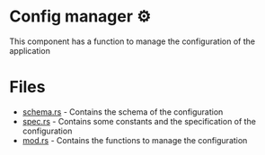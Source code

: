 # Config manager ⚙️
This component has a function to manage the configuration of the application

# Files
 - [schema.rs](./schema.rs) - Contains the schema of the configuration
 - [spec.rs](./spec.rs) - Contains some constants and the specification of the configuration
 - [mod.rs](./mod.rs) - Contains the functions to manage the configuration